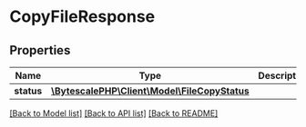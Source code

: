 # CopyFileResponse

## Properties

| Name       | Type                                                               | Description | Notes |
| ---------- | ------------------------------------------------------------------ | ----------- | ----- |
| **status** | [**\BytescalePHP\Client\Model\FileCopyStatus**](FileCopyStatus.md) |             |

[[Back to Model list]](../../README.md#documentation-for-models) [[Back to API list]](../../README.md#documentation-for-api-endpoints) [[Back to README]](../../README.md)
